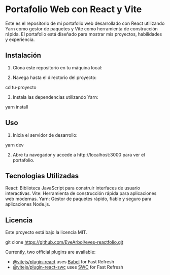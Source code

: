 
# Portafolio Web con React y Vite

Este es el repositorio de mi portafolio web desarrollado con React utilizando Yarn como gestor de paquetes y Vite como herramienta de construcción rápida. El portafolio está diseñado para mostrar mis proyectos, habilidades y experiencia.

## Instalación

1. Clona este repositorio en tu máquina local:

2. Navega hasta el directorio del proyecto:

cd tu-proyecto

3. Instala las dependencias utilizando Yarn:

yarn install

## Uso
1. Inicia el servidor de desarrollo:

yarn dev

2. Abre tu navegador y accede a http://localhost:3000 para ver el portafolio.

## Tecnologías Utilizadas
React: Biblioteca JavaScript para construir interfaces de usuario interactivas.
Vite: Herramienta de construcción rápida para aplicaciones web modernas.
Yarn: Gestor de paquetes rápido, fiable y seguro para aplicaciones Node.js.

## Licencia
Este proyecto está bajo la licencia MIT.

git clone https://github.com/EveArbol/eves-reactfolio.git


Currently, two official plugins are available:

- [@vitejs/plugin-react](https://github.com/vitejs/vite-plugin-react/blob/main/packages/plugin-react/README.md) uses [Babel](https://babeljs.io/) for Fast Refresh
- [@vitejs/plugin-react-swc](https://github.com/vitejs/vite-plugin-react-swc) uses [SWC](https://swc.rs/) for Fast Refresh
